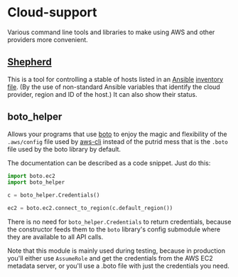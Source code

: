 Cloud-support
=============

Various command line tools and libraries to make using AWS and other providers
more convenient.

[Shepherd](shepherd)
----------
This is a tool for controlling a stable of hosts listed in an
[Ansible][] [inventory file][Ansible_inventory].  (By the use of
non-standard Ansible variables that identify the cloud provider, region
and ID of the host.)  It can also show their status.

  [Ansible]: http://www.ansible.com/
  [Ansible_inventory]: http://docs.ansible.com/intro_inventory.html

boto_helper
-----------
Allows your programs that use [boto] to enjoy the magic and flexibility
of the `.aws/config` file used by [aws-cli] instead of the putrid mess
that is the `.boto` file used by the boto library by default.

The documentation can be described as a code snippet.  Just do this:

```python
import boto.ec2
import boto_helper

c = boto_helper.Credentials()

ec2 = boto.ec2.connect_to_region(c.default_region())
```
    
There is no need for `boto_helper.Credentials` to return credentials,
because the constructor feeds them to the `boto` library's config
submodule where they are available to all API calls.

Note that this module is mainly used during testing, because in production
you'll either use `AssumeRole` and get the credentials from the AWS EC2
metadata server, or you'll use a .boto file with just the credentials
you need.

  [aws-cli]: http://aws.amazon.com/cli/ "AWS Command Line Interface"
  [boto]: https://github.com/boto/boto "Python interface to Amazon Web Services"


